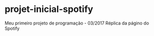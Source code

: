 # projet-inicial-spotify
Meu primeiro projeto de programação - 03/2017         Réplica da págino do Spotify

